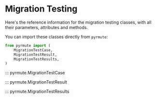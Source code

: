 # Migration Testing

Here's the reference information for the migration testing classes, with all
their parameters, attributes and methods.

You can import these classes directly from `pyrmute`:

```python
from pyrmute import (
    MigrationTestCase,
    MigrationTestResult,
    MigrationTestResults,
)
```

::: pyrmute.MigrationTestCase

::: pyrmute.MigrationTestResult

::: pyrmute.MigrationTestResults
